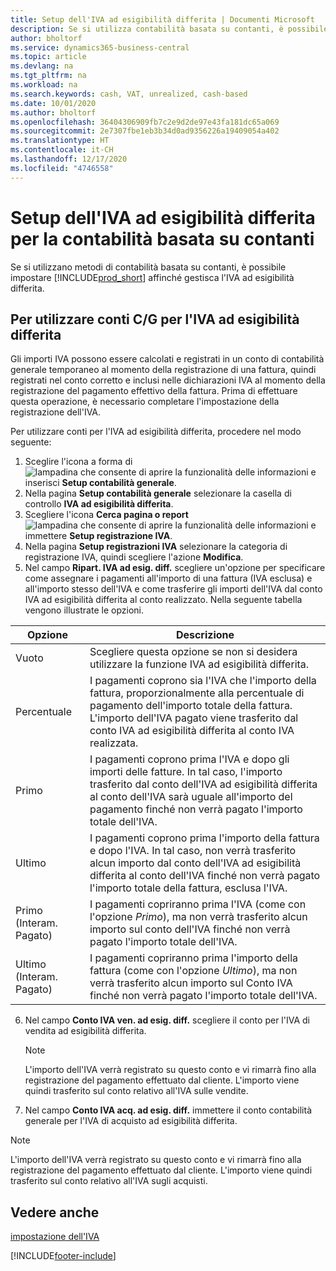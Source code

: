 ```yaml
---
title: Setup dell'IVA ad esigibilità differita | Documenti Microsoft
description: Se si utilizza contabilità basata su contanti, è possibile specificare come gestire l'IVA ad esigibilità differita per le vendite e acquisti.
author: bholtorf
ms.service: dynamics365-business-central
ms.topic: article
ms.devlang: na
ms.tgt_pltfrm: na
ms.workload: na
ms.search.keywords: cash, VAT, unrealized, cash-based
ms.date: 10/01/2020
ms.author: bholtorf
ms.openlocfilehash: 36404306909fb7c2e9d2de97e43fa181dc65a069
ms.sourcegitcommit: 2e7307fbe1eb3b34d0ad9356226a19409054a402
ms.translationtype: HT
ms.contentlocale: it-CH
ms.lasthandoff: 12/17/2020
ms.locfileid: "4746558"
---
```

# <a name="set-up-unrealized-vat-for-cash-based-accounting"></a>Setup dell'IVA ad esigibilità differita per la contabilità basata su contanti
Se si utilizzano metodi di contabilità basata su contanti, è possibile impostare [!INCLUDE[prod_short](includes/prod_short.md)] affinché gestisca l'IVA ad esigibilità differita.

## <a name="to-use-general-ledger-accounts-for-unrealized-vat"></a>Per utilizzare conti C/G per l'IVA ad esigibilità differita
Gli importi IVA possono essere calcolati e registrati in un conto di contabilità generale temporaneo al momento della registrazione di una fattura, quindi registrati nel conto corretto e inclusi nelle dichiarazioni IVA al momento della registrazione del pagamento effettivo della fattura. Prima di effettuare questa operazione, è necessario completare l'impostazione della registrazione dell'IVA.

Per utilizzare conti per l'IVA ad esigibilità differita, procedere nel modo seguente:
1. Sceglire l'icona a forma di ![lampadina che consente di aprire la funzionalità delle informazioni](media/ui-search/search_small.png "Informazioni sull'operazione che si desidera eseguire") e inserisci **Setup contabilità generale**.
2. Nella pagina **Setup contabilità generale** selezionare la casella di controllo **IVA ad esigibilità differita**.
3. Scegliere l'icona **Cerca pagina o report** ![lampadina che consente di aprire la funzionalità delle informazioni](media/ui-search/search_small.png "Informazioni sull'operazione che si desidera eseguire") e immettere **Setup registrazione IVA**.
4. Nella pagina **Setup registrazioni IVA** selezionare la categoria di registrazione IVA, quindi scegliere l'azione **Modifica**.
5. Nel campo **Ripart. IVA ad esig. diff.** scegliere un'opzione per specificare come assegnare i pagamenti all'importo di una fattura (IVA esclusa) e all'importo stesso dell'IVA e come trasferire gli importi dell'IVA dal conto IVA ad esigibilità differita al conto realizzato. Nella seguente tabella vengono illustrate le opzioni.

| Opzione | Descrizione |
| --- | --- |
| Vuoto | Scegliere questa opzione se non si desidera utilizzare la funzione IVA ad esigibilità differita. |
| Percentuale | I pagamenti coprono sia l'IVA che l'importo della fattura, proporzionalmente alla percentuale di pagamento dell'importo totale della fattura. L'importo dell'IVA pagato viene trasferito dal conto IVA ad esigibilità differita al conto IVA realizzata. |
| Primo | I pagamenti coprono prima l'IVA e dopo gli importi delle fatture. In tal caso, l'importo trasferito dal conto dell'IVA ad esigibilità differita al conto dell'IVA sarà uguale all'importo del pagamento finché non verrà pagato l'importo totale dell'IVA. |
| Ultimo | I pagamenti coprono prima l'importo della fattura e dopo l'IVA. In tal caso, non verrà trasferito alcun importo dal conto dell'IVA ad esigibilità differita al conto dell'IVA finché non verrà pagato l'importo totale della fattura, esclusa l'IVA. |
| Primo (Interam. Pagato) | I pagamenti copriranno prima l'IVA (come con l'opzione _Primo_), ma non verrà trasferito alcun importo sul conto dell'IVA finché non verrà pagato l'importo totale dell'IVA. |
| Ultimo (Interam. Pagato) | I pagamenti copriranno prima l'importo della fattura (come con l'opzione _Ultimo_), ma non verrà trasferito alcun importo sul Conto IVA finché non verrà pagato l'importo totale dell'IVA. |

6. Nel campo **Conto IVA ven. ad esig. diff.** scegliere il conto per l'IVA di vendita ad esigibilità differita.

    > [!NOTE]  
    > L'importo dell'IVA verrà registrato su questo conto e vi rimarrà fino alla registrazione del pagamento effettuato dal cliente. L'importo viene quindi trasferito sul conto relativo all'IVA sulle vendite.
7. Nel campo **Conto IVA acq. ad esig. diff.** immettere il conto contabilità generale per l'IVA di acquisto ad esigibilità differita.

> [!NOTE]  
> L'importo dell'IVA verrà registrato su questo conto e vi rimarrà fino alla registrazione del pagamento effettuato dal cliente. L'importo viene quindi trasferito sul conto relativo all'IVA sugli acquisti.

## <a name="see-also"></a>Vedere anche
[impostazione dell'IVA](finance-setup-vat.md)


[!INCLUDE[footer-include](includes/footer-banner.md)]